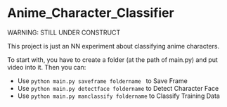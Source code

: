 # Anime_Character_Classifier
WARNING: STILL UNDER CONSTRUCT

This project is just an NN experiment about classifying anime characters.

To start with, you have to create a folder (at the path of main.py) and put video into it.
Then you can:
* Use ```python main.py saveframe foldername ``` to Save Frame
* Use ```python main.py detectface foldername``` to Detect Character Face
* Use ```python main.py manclassify foldername``` to Classify Training Data
